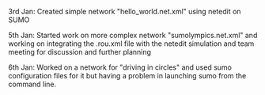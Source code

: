 3rd Jan: Created simple network "hello_world.net.xml" using netedit on SUMO 

5th Jan: Started work on more complex network "sumolympics.net.xml" and working on integrating the .rou.xml file with the netedit simulation and team meeting for discussion and further planning

6th Jan: Worked on a network for "driving in circles" and used sumo configuration files for it but having a problem in launching sumo from the command line.
